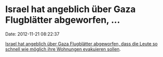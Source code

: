 Israel hat angeblich über Gaza Flugblätter abgeworfen, \...
===========================================================

Date: 2012-11-21 08:22:37

[Israel hat angeblich über Gaza Flugblätter abgeworfen, dass die Leute
so schnell wie möglich ihre Wohnungen evakuieren
sollen](http://www.dailystar.com.lb/News/Middle-East/2012/Nov-20/195685-israel-army-leaflet-warns-gazans-to-leave-homes.ashx).
